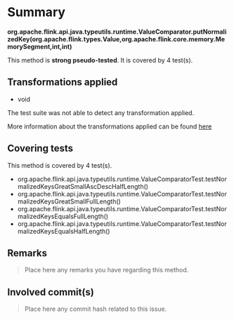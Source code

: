 # Summary
**org.apache.flink.api.java.typeutils.runtime.ValueComparator.putNormalizedKey(org.apache.flink.types.Value,org.apache.flink.core.memory.MemorySegment,int,int)**

This method is **strong pseudo-tested**.
It is covered by 4 test(s). 


## Transformations applied

- void


The test suite was not able to detect any transformation applied.

More information about the transformations applied can be found [here](https://github.com/STAMP-project/pitest-descartes)

## Covering tests
This method is covered by 4 test(s).
* org.apache.flink.api.java.typeutils.runtime.ValueComparatorTest.testNormalizedKeysGreatSmallAscDescHalfLength()
* org.apache.flink.api.java.typeutils.runtime.ValueComparatorTest.testNormalizedKeysGreatSmallFullLength()
* org.apache.flink.api.java.typeutils.runtime.ValueComparatorTest.testNormalizedKeysEqualsFullLength()
* org.apache.flink.api.java.typeutils.runtime.ValueComparatorTest.testNormalizedKeysEqualsHalfLength()


## Remarks
> Place here any remarks you have regarding this method.

## Involved commit(s)

> Place here any commit hash related to this issue.

